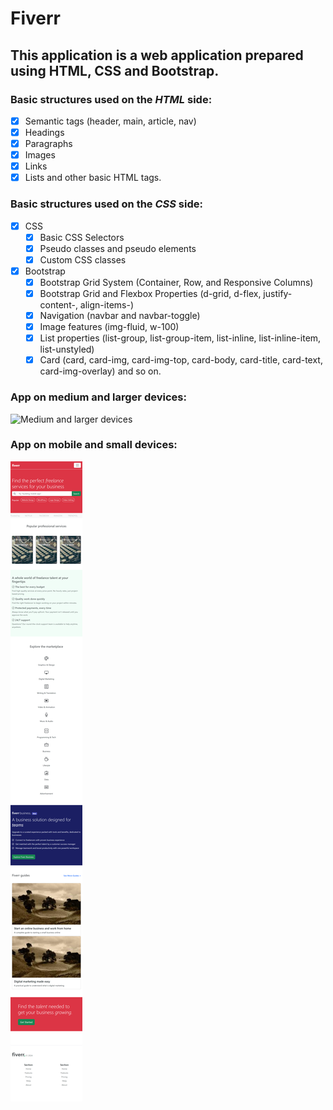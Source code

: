 # Fiverr

## This application is a web application prepared using HTML, CSS and Bootstrap.

### Basic structures used on the _HTML_ side:

- [x] Semantic tags (header, main, article, nav)
- [x] Headings
- [x] Paragraphs
- [x] Images
- [x] Links
- [x] Lists and other basic HTML tags.

### Basic structures used on the _CSS_ side:

- [x] CSS
  - [x] Basic CSS Selectors
  - [x] Pseudo classes and pseudo elements
  - [x] Custom CSS classes
- [x] Bootstrap
  - [x] Bootstrap Grid System (Container, Row, and Responsive Columns)
  - [x] Bootstrap Grid and Flexbox Properties (d-grid, d-flex, justify-content-, align-items-)
  - [x] Navigation (navbar and navbar-toggle)
  - [x] Image features (img-fluid, w-100)
  - [x] List properties (list-group, list-group-item, list-inline, list-inline-item, list-unstyled)
  - [x] Card (card, card-img, card-img-top, card-body, card-title, card-text, card-img-overlay) and so on.

### App on medium and larger devices:

![Medium and larger devices](../Fiverr/project-images/medium-and-larger-devices.png)

### App on mobile and small devices:

![Mobile and small devices](../Fiverr/project-images/mobile-and-smaller-devices.png)
